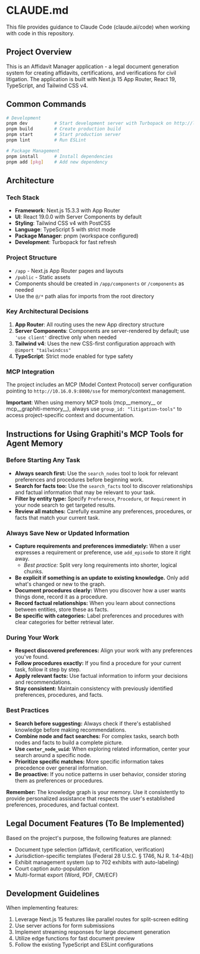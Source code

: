 # CLAUDE.md

This file provides guidance to Claude Code (claude.ai/code) when working with code in this repository.

## Project Overview

This is an Affidavit Manager application - a legal document generation system for creating affidavits, certifications, and verifications for civil litigation. The application is built with Next.js 15 App Router, React 19, TypeScript, and Tailwind CSS v4.

## Common Commands

```bash
# Development
pnpm dev          # Start development server with Turbopack on http://localhost:3000
pnpm build        # Create production build
pnpm start        # Start production server
pnpm lint         # Run ESLint

# Package Management
pnpm install      # Install dependencies
pnpm add [pkg]    # Add new dependency
```

## Architecture

### Tech Stack
- **Framework**: Next.js 15.3.3 with App Router
- **UI**: React 19.0.0 with Server Components by default
- **Styling**: Tailwind CSS v4 with PostCSS
- **Language**: TypeScript 5 with strict mode
- **Package Manager**: pnpm (workspace configured)
- **Development**: Turbopack for fast refresh

### Project Structure
- `/app` - Next.js App Router pages and layouts
- `/public` - Static assets
- Components should be created in `/app/components` or `/components` as needed
- Use the `@/*` path alias for imports from the root directory

### Key Architectural Decisions
1. **App Router**: All routing uses the new App directory structure
2. **Server Components**: Components are server-rendered by default; use `'use client'` directive only when needed
3. **Tailwind v4**: Uses the new CSS-first configuration approach with `@import "tailwindcss"`
4. **TypeScript**: Strict mode enabled for type safety

### MCP Integration
The project includes an MCP (Model Context Protocol) server configuration pointing to `http://10.16.0.9:8000/sse` for memory/context management.

**Important**: When using memory MCP tools (mcp__memory__ or mcp__graphiti-memory__), always use `group_id: "litigation-tools"` to access project-specific context and documentation.

## Instructions for Using Graphiti's MCP Tools for Agent Memory

### Before Starting Any Task

- **Always search first:** Use the `search_nodes` tool to look for relevant preferences and procedures before beginning work.
- **Search for facts too:** Use the `search_facts` tool to discover relationships and factual information that may be relevant to your task.
- **Filter by entity type:** Specify `Preference`, `Procedure`, or `Requirement` in your node search to get targeted results.
- **Review all matches:** Carefully examine any preferences, procedures, or facts that match your current task.

### Always Save New or Updated Information

- **Capture requirements and preferences immediately:** When a user expresses a requirement or preference, use `add_episode` to store it right away.
  - _Best practice:_ Split very long requirements into shorter, logical chunks.
- **Be explicit if something is an update to existing knowledge.** Only add what's changed or new to the graph.
- **Document procedures clearly:** When you discover how a user wants things done, record it as a procedure.
- **Record factual relationships:** When you learn about connections between entities, store these as facts.
- **Be specific with categories:** Label preferences and procedures with clear categories for better retrieval later.

### During Your Work

- **Respect discovered preferences:** Align your work with any preferences you've found.
- **Follow procedures exactly:** If you find a procedure for your current task, follow it step by step.
- **Apply relevant facts:** Use factual information to inform your decisions and recommendations.
- **Stay consistent:** Maintain consistency with previously identified preferences, procedures, and facts.

### Best Practices

- **Search before suggesting:** Always check if there's established knowledge before making recommendations.
- **Combine node and fact searches:** For complex tasks, search both nodes and facts to build a complete picture.
- **Use `center_node_uuid`:** When exploring related information, center your search around a specific node.
- **Prioritize specific matches:** More specific information takes precedence over general information.
- **Be proactive:** If you notice patterns in user behavior, consider storing them as preferences or procedures.

**Remember:** The knowledge graph is your memory. Use it consistently to provide personalized assistance that respects the user's established preferences, procedures, and factual context.

## Legal Document Features (To Be Implemented)

Based on the project's purpose, the following features are planned:
- Document type selection (affidavit, certification, verification)
- Jurisdiction-specific templates (Federal 28 U.S.C. § 1746, NJ R. 1:4-4(b))
- Exhibit management system (up to 702 exhibits with auto-labeling)
- Court caption auto-population
- Multi-format export (Word, PDF, CM/ECF)

## Development Guidelines

When implementing features:
1. Leverage Next.js 15 features like parallel routes for split-screen editing
2. Use server actions for form submissions
3. Implement streaming responses for large document generation
4. Utilize edge functions for fast document preview
5. Follow the existing TypeScript and ESLint configurations